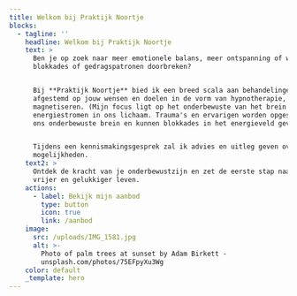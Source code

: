 ```yaml
---
title: Welkom bij Praktijk Noortje
blocks:
  - tagline: ''
    headline: Welkom bij Praktijk Noortje
    text: >
      Ben je op zoek naar meer emotionele balans, meer ontspanning of wil je
      blokkades of gedragspatronen doorbreken?


      Bij **Praktijk Noortje** bied ik een breed scala aan behandelingen
      afgestemd op jouw wensen en doelen in de vorm van hypnotherapie, EMDR en
      magnetiseren. (Mijn focus ligt op het onderbewuste van het brein en
      energiestromen in ons lichaam. Trauma's en ervarigen worden opgeslagen in
      ons onderbewuste brein en kunnen blokkades in het energieveld geven).


      Tijdens een kennismakingsgesprek zal ik advies en uitleg geven over de
      mogelijkheden.
    text2: >
      Ontdek de kracht van je onderbewustzijn en zet de eerste stap naar een
      vrijer en gelukkiger leven.
    actions:
      - label: Bekijk mijn aanbod
        type: button
        icon: true
        link: /aanbod
    image:
      src: /uploads/IMG_1581.jpg
      alt: >-
        Photo of palm trees at sunset by Adam Birkett -
        unsplash.com/photos/75EFpyXu3Wg
    color: default
    _template: hero
---
```


